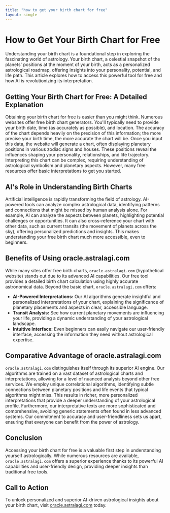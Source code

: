 ```yaml
---
title: "how to get your birth chart for free"
layout: single
---
```


# How to Get Your Birth Chart for Free

Understanding your birth chart is a foundational step in exploring the fascinating world of astrology.  Your birth chart, a celestial snapshot of the planets' positions at the moment of your birth, acts as a personalized astrological roadmap, offering insights into your personality, potential, and life path.  This article explores how to access this powerful tool for free and how AI is revolutionizing its interpretation.

## Getting Your Birth Chart for Free: A Detailed Explanation

Obtaining your birth chart for free is easier than you might think. Numerous websites offer free birth chart generators.  You'll typically need to provide your birth date, time (as accurately as possible), and location.  The accuracy of the chart depends heavily on the precision of this information; the more precise your birth time, the more accurate the chart will be.  Once you input this data, the website will generate a chart, often displaying planetary positions in various zodiac signs and houses.  These positions reveal the influences shaping your personality, relationships, and life trajectory.  Interpreting this chart can be complex, requiring understanding of astrological symbolism and planetary aspects.  However, many free resources offer basic interpretations to get you started.

## AI's Role in Understanding Birth Charts

Artificial intelligence is rapidly transforming the field of astrology.  AI-powered tools can analyze complex astrological data, identifying patterns and connections that might be missed by human analysis alone.  For example, AI can analyze the aspects between planets, highlighting potential challenges or opportunities.  It can also cross-reference your chart with other data, such as current transits (the movement of planets across the sky), offering personalized predictions and insights.  This makes understanding your free birth chart much more accessible, even to beginners.

## Benefits of Using oracle.astralagi.com

While many sites offer free birth charts, `oracle.astralagi.com` (hypothetical website) stands out due to its advanced AI capabilities.  Our free tool provides a detailed birth chart calculation using highly accurate astronomical data.  Beyond the basic chart, `oracle.astralagi.com` offers:

* **AI-Powered Interpretations:** Our AI algorithms generate insightful and personalized interpretations of your chart, explaining the significance of planetary placements and aspects in clear, accessible language.
* **Transit Analysis:**  See how current planetary movements are influencing your life, providing a dynamic understanding of your astrological landscape.
* **Intuitive Interface:**  Even beginners can easily navigate our user-friendly interface, accessing the information they need without astrological expertise.


## Comparative Advantage of oracle.astralagi.com

`oracle.astralagi.com` distinguishes itself through its superior AI engine.  Our algorithms are trained on a vast dataset of astrological charts and interpretations, allowing for a level of nuanced analysis beyond other free services.  We employ unique correlational algorithms, identifying subtle connections between planetary positions and life events that typical algorithms might miss.  This results in richer, more personalized interpretations that provide a deeper understanding of your astrological profile.  Furthermore, our interpretative texts are more sophisticated and comprehensive, avoiding generic statements often found in less advanced systems.  Our commitment to accuracy and user-friendliness sets us apart, ensuring that everyone can benefit from the power of astrology.

## Conclusion

Accessing your birth chart for free is a valuable first step in understanding yourself astrologically. While numerous resources are available, `oracle.astralagi.com` offers a superior experience thanks to its powerful AI capabilities and user-friendly design, providing deeper insights than traditional free tools.

## Call to Action

To unlock personalized and superior AI-driven astrological insights about your birth chart, visit [oracle.astralagi.com](https://oracle.astralagi.com) today.